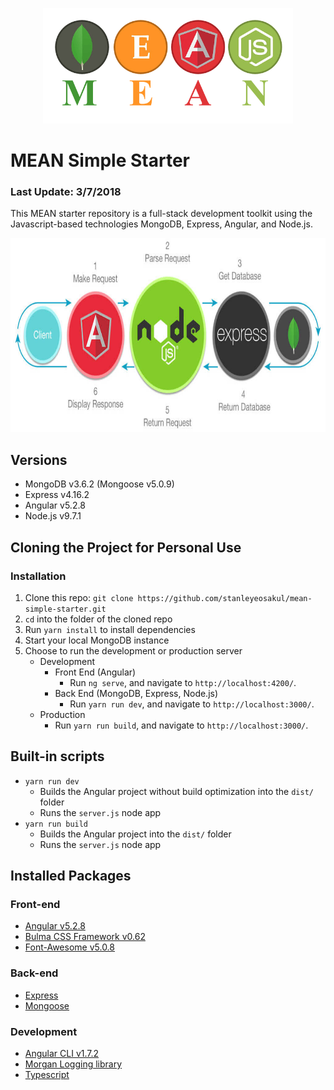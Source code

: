 <p align="center">
    <img width="400" height="185" src="./src/assets/images/mean.png">
</p>

# MEAN Simple Starter
### Last Update: 3/7/2018
This MEAN starter repository is a full-stack development toolkit using the Javascript-based technologies MongoDB, Express, Angular, and Node.js.

<p align="center">
    <img width="768" height="310" src="./src/assets/images/mean_cycle.jpg">
</p>

## Versions
* MongoDB v3.6.2 (Mongoose v5.0.9)
* Express v4.16.2
* Angular v5.2.8
* Node.js v9.7.1

## Cloning the Project for Personal Use
### Installation
1. Clone this repo: `git clone https://github.com/stanleyeosakul/mean-simple-starter.git`
1. `cd` into the folder of the cloned repo
1. Run `yarn install` to install dependencies
1. Start your local MongoDB instance
1. Choose to run the development or production server
    * Development
        * Front End (Angular)
            * Run `ng serve`, and navigate to `http://localhost:4200/`. 
        * Back End (MongoDB, Express, Node.js)
            * Run `yarn run dev`, and navigate to `http://localhost:3000/`.
    * Production
        * Run `yarn run build`, and navigate to `http://localhost:3000/`.

## Built-in scripts
* `yarn run dev`
    * Builds the Angular project without build optimization into the `dist/` folder
    * Runs the `server.js` node app
* `yarn run build`
    * Builds the Angular project into the `dist/` folder
    * Runs the `server.js` node app

## Installed Packages
### Front-end
* [Angular v5.2.8](https://angular.io/)
* [Bulma CSS Framework v0.62](https://bulma.io/)
* [Font-Awesome v5.0.8](https://fontawesome.com/)

### Back-end
* [Express](https://expressjs.com/)
* [Mongoose](http://mongoosejs.com/)

### Development
* [Angular CLI v1.7.2](https://github.com/angular/angular-cli)
* [Morgan Logging library](https://github.com/expressjs/morgan)
* [Typescript](https://www.typescriptlang.org/)
